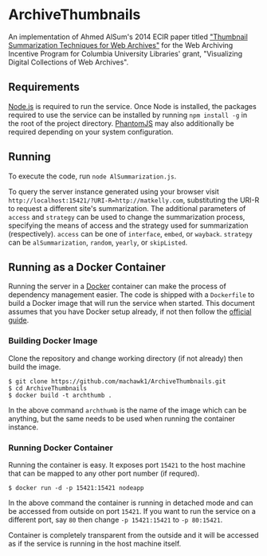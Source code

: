 ArchiveThumbnails
================

An implementation of Ahmed AlSum's 2014 ECIR paper titled ["Thumbnail Summarization Techniques for Web
Archives"](http://www.cs.odu.edu/~mln/pubs/ecir-2014/ecir-2014.pdf) for the Web Archiving Incentive Program for Columbia University Libraries' grant, "Visualizing Digital Collections of Web Archives".

## Requirements

[Node.js](https://nodejs.org/) is required to run the service. Once Node is installed, the packages required to use the service can be installed by running `npm install -g` in the root of the project directory. [PhantomJS](http://phantomjs.org/) may also additionally be required depending on your system configuration.

## Running

To execute the code, run `node AlSummarization.js`.

To query the server instance generated using your browser visit `http://localhost:15421/?URI-R=http://matkelly.com`, substituting the URI-R to request a different site's summarization. The additional parameters of `access` and `strategy` can be used to change the summarization process, specifying the means of access and the strategy used for summarization (respectively). `access` can be one of `interface`, `embed`, or `wayback`. `strategy` can be `alSummarization`, `random`, `yearly`, or `skipListed`.

## Running as a Docker Container

Running the server in a [Docker](https://www.docker.com/) container can make the process of dependency management easier. The code is shipped with a `Dockerfile` to build a Docker image that will run the service when started. This document assumes that you have Docker setup already, if not then follow the [official guide](https://docs.docker.com/installation/).

### Building Docker Image

Clone the repository and change working directory (if not already) then build the image.

```
$ git clone https://github.com/machawk1/ArchiveThumbnails.git
$ cd ArchiveThumbnails
$ docker build -t archthumb .
```

In the above command `archthumb` is the name of the image which can be anything, but the same needs to be used when running the container instance.

### Running Docker Container

Running the container is easy. It exposes port `15421` to the host machine that can be mapped to any other port number (if requred).

```
$ docker run -d -p 15421:15421 nodeapp
```

In the above command the container is running in detached mode and can be accessed from outside on port `15421`. If you want to run the service on a different port, say `80` then change `-p 15421:15421` to `-p 80:15421`.

Container is completely transparent from the outside and it will be accessed as if the service is running in the host machine itself.
